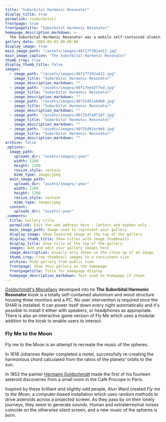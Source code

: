 ```yaml
---
title: "Suborbital Harmonic Resonator"
display_title: true
permalink: /suborbital/
frontpage: true
frontpagetitle: "Suborbital Harmonic Resonator"
homepage_description_markdown: >-
  The Suborbital Harmonic Resonator was a mobile self-contained aluminium and wood kiosk housing three monitors and a PC. No user intervention is required once the SHAR is installed.
gallery_date: 2003-05-01 00:00:00
display_image: true
main_image_path: "/assets/images/46f17f392ad12.jpg"
main_image_caption: "The Suborbital Harmonic Resonator"
thumb_crop: true
display_thumb_title: false
images:
  - image_path: "/assets/images/46f17f392ad12.jpg"
    image_title: "Suborbital Harmonic Resonator"
    image_description_markdown: ""
  - image_path: "/assets/images/46f17ee42f7ed.jpg"
    image_title: "Suborbital Harmonic Resonator"
    image_description_markdown: ""
  - image_path: "/assets/images/46f25d61e04b0.jpg"
    image_title: "Suborbital Harmonic Resonator"
    image_description_markdown: ""
  - image_path: "/assets/images/46f25d7a07107.jpg"
    image_title: "Suborbital Harmonic Resonator"
    image_description_markdown: ""
  - image_path: "/assets/images/46f25d91ec9d4.jpg"
    image_title: "Suborbital Harmonic Resonator"
    image_description_markdown: ""
archive: false
_options:
  image_path:
    uploads_dir: "assets/images/:year"
    width: 1200
    height: 1200
    resize_style: contain
    mime_type: image/jpeg
  main_image_path:
    uploads_dir: "assets/images/:year"
    width: 1200
    height: 1200
    resize_style: contain
    mime_type: image/jpeg
  content:
    uploads_dir: "assets/:year"
_comments:
  title: Gallery title
  permalink: Edit the web address here - letters and hyphen only
  main_image_path: Image used to represent your gallery
  display_image: Show featured image at the top of the gallery
  display_thumb_title: Show titles with image thumbnails
  display_title: Show title at the top of the gallery
  images: Add and edit your gallery images here
  image_description: Usually only shown in the close up of an image
  thumb_crop: Crop thumbnail images to a consistent size
  archive: Hide gallery from public view
  frontpage: Show this gallery on the homepage
  frontpagetitle: Title for homepage display
  homepage_description_markdown: Text used on homepage if shown
---
```

<p class="lead">
<a href="/goldschmidt">Goldschmidt's Miscellany</a> developed into he <strong>The Suborbital Harmonic Resonator</strong> kiosk is a totally self-contained aluminium and wood structure housing three monitors and a PC. No user intervention is required once the SHAR  is installed. It can power itself down every night automatically and it's possible to install it either with speakers, or headphones as appropriate. There is also an interactive game version of Fly Me which uses a modular addition to the kiosk to enable users to interact.</p>

<h3>Fly Me to the Moon</h3>

Fly me to the Moon is an attempt to recreate the music of the spheres.

In 1618 Johannes Kepler completed a motet, successfully re-creating the harmonious chord calculated from the ratios of the planets' orbits to the sun.

In 1852 the painter <a href="https://en.wikipedia.org/wiki/Hermann_Goldschmidt">Hermann Goldschmidt</a> made the first of his fourteen asteroid discoveries from a small room in the Café Procope in Paris.

Inspired by these brilliant and slightly odd people, Alun Ward created <em>Fly me to the Moon</em>, a computer-based installation which uses random methods to drive asteroids across a projected screen. As they pass by on their lonely journeys, they seem to generate sounds. Human and extraterrestrial noises coincide on the otherwise silent screen, and a new music of the spheres is born.
